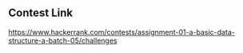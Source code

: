 ## Contest Link

https://www.hackerrank.com/contests/assignment-01-a-basic-data-structure-a-batch-05/challenges
